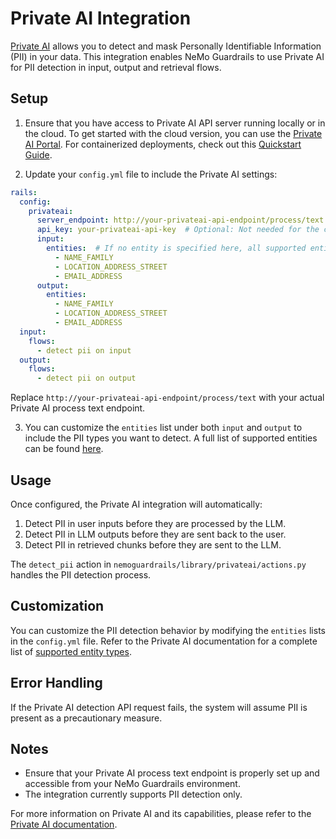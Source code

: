 # Private AI Integration

[Private AI](https://docs.private-ai.com) allows you to detect and mask Personally Identifiable Information (PII) in your data. This integration enables NeMo Guardrails to use Private AI for PII detection in input, output and retrieval flows.

## Setup

1. Ensure that you have access to Private AI API server running locally or in the cloud. To get started with the cloud version, you can use the [Private AI Portal](https://portal.private-ai.com). For containerized deployments, check out this [Quickstart Guide](https://docs.private-ai.com/quickstart/).

2. Update your `config.yml` file to include the Private AI settings:

```yaml
rails:
  config:
    privateai:
      server_endpoint: http://your-privateai-api-endpoint/process/text  # Replace this with your Private AI process text endpoint
      api_key: your-privateai-api-key  # Optional: Not needed for the containerized version
      input:
        entities:  # If no entity is specified here, all supported entities will be detected by default.
          - NAME_FAMILY
          - LOCATION_ADDRESS_STREET
          - EMAIL_ADDRESS
      output:
        entities:
          - NAME_FAMILY
          - LOCATION_ADDRESS_STREET
          - EMAIL_ADDRESS
  input:
    flows:
      - detect pii on input
  output:
    flows:
      - detect pii on output
```

Replace `http://your-privateai-api-endpoint/process/text` with your actual Private AI process text endpoint.

3. You can customize the `entities` list under both `input` and `output` to include the PII types you want to detect. A full list of supported entities can be found [here](https://docs.private-ai.com/entities).

## Usage

Once configured, the Private AI integration will automatically:

1. Detect PII in user inputs before they are processed by the LLM.
2. Detect PII in LLM outputs before they are sent back to the user.
3. Detect PII in retrieved chunks before they are sent to the LLM.

The `detect_pii` action in `nemoguardrails/library/privateai/actions.py` handles the PII detection process.

## Customization

You can customize the PII detection behavior by modifying the `entities` lists in the `config.yml` file. Refer to the Private AI documentation for a complete list of [supported entity types](https://docs.private-ai.com/entities).

## Error Handling

If the Private AI detection API request fails, the system will assume PII is present as a precautionary measure.

## Notes

- Ensure that your Private AI process text endpoint is properly set up and accessible from your NeMo Guardrails environment.
- The integration currently supports PII detection only.

For more information on Private AI and its capabilities, please refer to the [Private AI documentation](https://docs.private-ai.com).
